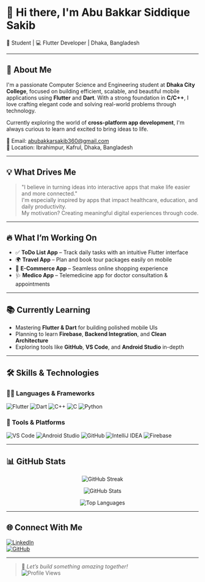 # 👋 Hi there, I'm Abu Bakkar Siddique Sakib  
🎯 Student | 💻 Flutter Developer | Dhaka, Bangladesh

---

## 🚀 About Me

I'm a passionate Computer Science and Engineering student at **Dhaka City College**, focused on building efficient, scalable, and beautiful mobile applications using **Flutter** and **Dart**. With a strong foundation in **C/C++**, I love crafting elegant code and solving real-world problems through technology.

Currently exploring the world of **cross-platform app development**, I'm always curious to learn and excited to bring ideas to life.

📧 Email: abubakkarsakib360@gmail.com  
📍 Location: Ibrahimpur, Kafrul, Dhaka, Bangladesh

---

## 💡 What Drives Me

> "I believe in turning ideas into interactive apps that make life easier and more connected."  
> I'm especially inspired by apps that impact healthcare, education, and daily productivity.  
> My motivation? Creating meaningful digital experiences through code.

---

## 🔥 What I’m Working On

- ✅ **ToDo List App** – Track daily tasks with an intuitive Flutter interface
- 🌍 **Travel App** – Plan and book tour packages easily on mobile
- 🛒 **E-Commerce App** – Seamless online shopping experience
- 🩺 **Medico App** – Telemedicine app for doctor consultation & appointments

---

## 📚 Currently Learning

- Mastering **Flutter & Dart** for building polished mobile UIs
- Planning to learn **Firebase**, **Backend Integration**, and **Clean Architecture**
- Exploring tools like **GitHub**, **VS Code**, and **Android Studio** in-depth

---

## 🛠️ Skills & Technologies

### 🧑‍💻 Languages & Frameworks

![Flutter](https://img.shields.io/badge/Flutter-02569B?style=for-the-badge&logo=flutter&logoColor=white)
![Dart](https://img.shields.io/badge/Dart-0175C2?style=for-the-badge&logo=dart&logoColor=white)
![C++](https://img.shields.io/badge/C++-00599C?style=for-the-badge&logo=c%2B%2B&logoColor=white)
![C](https://img.shields.io/badge/C-00599C?style=for-the-badge&logo=c&logoColor=white)
![Python](https://img.shields.io/badge/Python-3776AB?style=for-the-badge&logo=python&logoColor=white)

### 🔧 Tools & Platforms

![VS Code](https://img.shields.io/badge/VSCode-007ACC?style=for-the-badge&logo=visual-studio-code&logoColor=white)
![Android Studio](https://img.shields.io/badge/Android%20Studio-3DDC84?style=for-the-badge&logo=android-studio&logoColor=white)
![GitHub](https://img.shields.io/badge/GitHub-181717?style=for-the-badge&logo=github&logoColor=white)
![IntelliJ IDEA](https://img.shields.io/badge/IntelliJ%20IDEA-000000?style=for-the-badge&logo=intellij-idea&logoColor=white)
![Firebase](https://img.shields.io/badge/Firebase-ffca28?style=for-the-badge&logo=firebase&logoColor=black)

---

## 📊 GitHub Stats

<p align="center">
  <img src="https://github-readme-streak-stats.herokuapp.com/?user=Sakib360a&theme=tokyonight&hide_border=true" alt="GitHub Streak" />
</p>

<p align="center">
  <img src="https://github-readme-stats.vercel.app/api?username=Sakib360a&show_icons=true&theme=tokyonight&hide_border=true" alt="GitHub Stats" />
</p>

<p align="center">
  <img src="https://github-readme-stats.vercel.app/api/top-langs/?username=Sakib360a&layout=compact&theme=tokyonight&hide_border=true" alt="Top Languages" />
</p>

---

## 🌐 Connect With Me

[![LinkedIn](https://img.shields.io/badge/LinkedIn-blue?style=for-the-badge&logo=linkedin)](https://www.linkedin.com/in/abu-bakkar-siddique-sakib-374a38251/)  
[![GitHub](https://img.shields.io/badge/GitHub-black?style=for-the-badge&logo=github)](https://github.com/Sakib360a)  

---

> 💬 *Let’s build something amazing together!*  
> ![Profile Views](https://komarev.com/ghpvc/?username=Sakib360a&color=blue&style=flat-square)
